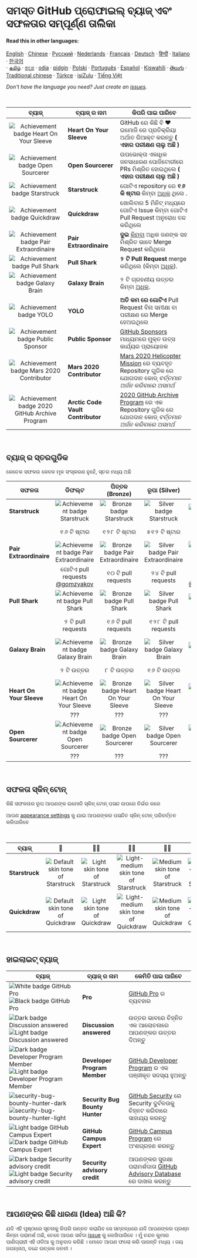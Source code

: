 # ସମସ୍ତ GitHub ପ୍ରୋଫାଇଲ୍ ବ୍ୟାଜ୍ ଏବଂ ସଫଳତାର ସମ୍ପୂର୍ଣ୍ଣ ତାଲିକା

#### Read this in other languages:

[English](../../README.md)
&middot; [Chinese](../../lang/chinese/README.md)
&middot; [Русский](../../lang/russian/README.md)
&middot; [Nederlands](../../lang/dutch/README.md)
&middot; [Français](../../lang/french/README.md)
&middot; [Deutsch](../../lang/german/README.md)
&middot; [हिन्दी](../../lang/hindi/README.md)
&middot; [Italiano](../../lang/italian/README.md)
&middot; [한국어](lang/korean/README.md)  
&middot; [தமிழ்](lang/tamil/README.md)
&middot; [ಕನ್ನಡ](../../lang/kannada/README.md)
&middot; [odia](../../lang/odia/README.md)
&middot; [pidgin](../../lang/pidgin/README.md)
&middot; [Polski](../../lang/polish/README.md)
&middot; [Português](../../lang/portuguese/README.md)
&middot; [Español](../../lang/spanish/README.md)
&middot; [Kiswahili](../../lang/swahili/README.md)
&middot; [తెలుగు](../../lang/telugu/README.md)
&middot; [Traditional chinese](../../lang/traditional-chinese/README.md)
&middot; [Türkçe](../../lang/turkish/README.md)
&middot; [isiZulu](../../lang/zulu/README.md)
&middot; [Tiếng Việt](../../lang/vietnamese/README.md)

_Don't have the language you need? Just create an [issues](https://github.com/gomzyakov/achievements/issues)._

<br>

| ବ୍ୟାଜ୍ | ବ୍ୟାଜ୍ ର ନାମ  | କିପରି ପାଇ ପାରିବେ                                                                                                                                                        |
| :---: | --- |------------------------------------------------------------------------------------------------------------------------------------------------------------------|
| ![Achievement badge Heart On Your Sleeve](https://github.githubassets.com/images/modules/profile/achievements/heart-on-your-sleeve-default.png) | **Heart On Your Sleeve** | GitHub ରେ କିଛି ବି ❤️ ଇମୋଜି ରେ ପ୍ରତିକ୍ରିୟା ଅର୍ଥାତ ରିଆକ୍ଟ  କରନ୍ତୁ  **( ଏହାର ପରୀକ୍ଷଣ ଚାଲୁ ଅଛି )** |
| ![Achievement badge Open Sourcerer](https://github.githubassets.com/images/modules/profile/achievements/open-sourcerer-default.png) | **Open Sourcerer** | ଉପଭୋକ୍ତା ଏକାଧିକ ଜନସାଧାରଣ ପୋଜିଟୋରୀରେ PRs ମିଶ୍ରିତ ହୋଇଥିଲେ **( ଏହାର ପରୀକ୍ଷଣ ଚାଲୁ ଅଛି )** |
| ![Achievement badge Starstruck](https://github.githubassets.com/images/modules/profile/achievements/starstruck-default.png) | **Starstruck** | ଗୋଟିଏ repository ରେ **୧୬ କି ଷ୍ଟାର** କିମ୍ବା  [ଅଧିକ](#ବ୍ୟାଜ୍-ର-ସ୍ତରଗୁଡିକ) ଥିଲେ .                                                                                              |
| ![Achievement badge Quickdraw](https://github.githubassets.com/images/modules/profile/achievements/quickdraw-default.png) | **Quickdraw** | ଖୋଲିବାର 5 ମିନିଟ୍ ମଧ୍ୟରେ ଗୋଟିଏ Issue କିମ୍ବା ଗୋଟିଏ Pull Request ଅନୁରୋଧ ବନ୍ଦ କରିଥିଲେ |
| ![Achievement badge Pair Extraordinaire](https://github.githubassets.com/images/modules/profile/achievements/pair-extraordinaire-default.png) | **Pair Extraordinaire** | **ଦୁଇ** [କିମ୍ବା](#ବ୍ୟାଜ୍-ର-ସ୍ତରଗୁଡିକ) ଅଧିକ ଜଣଙ୍କ ସହ ମିଶ୍ରିତ ଭାବେ Merge Request କରିଥିଲେ                                                                                          |
| ![Achievement badge Pull Shark](https://github.githubassets.com/images/modules/profile/achievements/pull-shark-default.png) | **Pull Shark** | **୨ ଟି Pull Request** merge କରିଥିଲେ  (କିମ୍ବା  [ଅଧିକ](#ବ୍ୟାଜ୍-ର-ସ୍ତରଗୁଡିକ)).                                                                                                            |
| ![Achievement badge Galaxy Brain](https://github.githubassets.com/images/modules/profile/achievements/galaxy-brain-default.png) | **Galaxy Brain** | ୨ ଟି ଗ୍ରହଣୀୟ ଉତ୍ତର କିମ୍ବା [ଅଧିକ](#ବ୍ୟାଜ୍-ର-ସ୍ତରଗୁଡିକ).                                                                                                                      |
| ![Achievement badge YOLO](https://github.githubassets.com/images/modules/profile/achievements/yolo-default.png) | **YOLO** | **ଅତି କମ ରେ ଗୋଟିଏ** Pull Request ବିନା ସମୀକ୍ଷା ବା ପରୀକ୍ଷଣ ରେ Merge ହେଅଇଥିଲେ                                                                                                      |
| ![Achievement badge Public Sponsor](https://github.githubassets.com/images/modules/profile/achievements/public-sponsor-default.png) | **Public Sponsor** |  [GitHub Sponsors](https://github.com/sponsors) ମାଧ୍ୟମରେ ମୁକ୍ତ ଉତ୍ସ କାର୍ଯ୍ୟର ପ୍ରାୟୋଜକ |                                                                                  |
| ![Achievement badge Mars 2020 Contributor](https://github.githubassets.com/images/modules/profile/achievements/mars-2020-contributor-default.png) | **Mars 2020 Contributor** | [Mars 2020 Helicopter Mission](https://github.com/readme/featured/nasa-ingenuity-helicopter) ରେ ବ୍ୟବହୃତ Repository ଗୁଡିକ ରେ ଯୋଗଦାନ କୋଡ୍  *ବର୍ତ୍ତମାନ ଅର୍ଜନ କରିବାରେ ଅସମର୍ଥ* |
| ![Achievement badge 2020 GitHub Archive Program](https://github.githubassets.com/images/modules/profile/achievements/arctic-code-vault-contributor-default.png) | **Arctic Code Vault Contributor** | [2020 GitHub Archive Program](https://archiveprogram.github.com/) ରେ ଏକ Repository ଗୁଡିକ ରେ ଯୋଗଦାନ କୋଡ୍  *ବର୍ତ୍ତମାନ ଅର୍ଜନ କରିବାରେ ଅସମର୍ଥ*                                 |

<br>

## ବ୍ୟାଜ୍ ର ସ୍ତରଗୁଡିକ 

କେତେକ ସଫଳତା କେବଳ ମୂଳ ସଂସ୍କରଣ ନୁହେଁ, ସ୍ତର ମଧ୍ୟ ଅଛି 

| ସଫଳତା | ଡିଫଲ୍ଟ | ପିତ୍ତଳ (Bronze) | ରୂପା (Silver) | ସ୍ଵର୍ଣ (Gold) |
| --- | :---: | :---: | :---: | :---: |
| **Starstruck** | ![Achievement badge Starstruck](https://github.githubassets.com/images/modules/profile/achievements/starstruck-default.png) | ![Bronze badge Starstruck](https://github.githubassets.com/images/modules/profile/achievements/starstruck-bronze.png) | ![Silver badge Starstruck](https://github.githubassets.com/images/modules/profile/achievements/starstruck-silver.png) | ![Gold badge Starstruck](https://github.githubassets.com/images/modules/profile/achievements/starstruck-gold.png) |
| | ୧୬ ଟି ଷ୍ଟାର | ୧୨୮ ଟି ଷ୍ଟାର | ୫୧୨ ଟି ଷ୍ଟାର | ୪୦୯୬  ଟି ଷ୍ଟାର <br>[@torvalds](https://github.com/torvalds?achievement=starstruck&tab=achievements) |
| **Pair Extraordinaire** | ![Achievement badge Pair Extraordinaire][pe-default] | ![Bronze badge Pair Extraordinaire][pe-bronze] | ![Silver badge Pair Extraordinaire][pe-silver] | ![Gold badge Pair Extraordinaire][pe-gold] |
| | ଗୋଟିଏ pull requests <br>[@gomzyakov](https://github.com/gomzyakov?achievement=pair-extraordinaire&tab=achievements) | ୧୦ ଟି pull requests | ୨୪ ଟି pull requests  | ୪୮ ଟି pull requests <br>[@Rongronggg9](https://github.com/Rongronggg9?achievement=pair-extraordinaire&tab=achievements) |
| **Pull Shark** | ![Achievement badge Pull Shark][ps-default] | ![Bronze badge Pull Shark][ps-bronze] | ![Silver badge Pull Shark][ps-silver] | ![Gold badge Pull Shark][ps-gold] |
| | ୨ ଟି pull requests | ୧୬ ଟି pull requests | ୧୨୮ ଟି pull requests | ୧୦୨୪ ଟି pull requests <br>[@ljharb](https://github.com/ljharb?achievement=pull-shark&tab=achievements) |
| **Galaxy Brain** | ![Achievement badge Galaxy Brain][gb-default] | ![Bronze badge Galaxy Brain][gb-bronze] | ![Silver badge Galaxy Brain][gb-silver] | ![Gold badge Galaxy Brain][gb-gold] |
| | ୨ ଟି ଉତ୍ତର | ୮ ଟି ଉତ୍ତର  | ୧୬ ଟି ଉତ୍ତର | ୩୨ ଟି ଉତ୍ତର <br>[@ljharb](https://github.com/ljharb?achievement=galaxy-brain&tab=achievements) |
| **Heart On Your Sleeve** | ![Achievement badge Heart On Your Sleeve](https://github.githubassets.com/images/modules/profile/achievements/heart-on-your-sleeve-default.png) | ![Bronze badge Heart On Your Sleeve](https://github.githubassets.com/images/modules/profile/achievements/heart-on-your-sleeve-bronze.png) | ![Silver badge Heart On Your Sleeve](https://github.githubassets.com/images/modules/profile/achievements/heart-on-your-sleeve-silver.png) | ![Gold badge Heart On Your Sleeve](https://github.githubassets.com/images/modules/profile/achievements/heart-on-your-sleeve-gold.png) |
| | ??? | ??? | ??? | ??? |
| **Open Sourcerer** | ![Achievement badge Open Sourcerer](https://github.githubassets.com/images/modules/profile/achievements/open-sourcerer-default.png) | ![Bronze badge Open Sourcerer](https://github.githubassets.com/images/modules/profile/achievements/open-sourcerer-bronze.png) | ![Silver badge Open Sourcerer](https://github.githubassets.com/images/modules/profile/achievements/open-sourcerer-silver.png) | ![Gold badge Open Sourcerer](https://github.githubassets.com/images/modules/profile/achievements/open-sourcerer-gold.png) |
| | ??? | ??? | ??? | ??? |


[ss-bronze]: https://github.githubassets.com/images/modules/profile/achievements/starstruck-bronze.png
[ss-silver]: https://github.githubassets.com/images/modules/profile/achievements/starstruck-silver.png
[ss-gold]: https://github.githubassets.com/images/modules/profile/achievements/starstruck-gold.png

[pe-default]: https://github.githubassets.com/images/modules/profile/achievements/pair-extraordinaire-default.png
[pe-bronze]: https://github.githubassets.com/images/modules/profile/achievements/pair-extraordinaire-bronze.png
[pe-silver]: https://github.githubassets.com/images/modules/profile/achievements/pair-extraordinaire-silver.png
[pe-gold]: https://github.githubassets.com/images/modules/profile/achievements/pair-extraordinaire-gold.png

[ps-default]: https://github.githubassets.com/images/modules/profile/achievements/pull-shark-default.png
[ps-bronze]: https://github.githubassets.com/images/modules/profile/achievements/pull-shark-bronze.png
[ps-silver]: https://github.githubassets.com/images/modules/profile/achievements/pull-shark-silver.png
[ps-gold]: https://github.githubassets.com/images/modules/profile/achievements/pull-shark-gold.png

[gb-default]: https://github.githubassets.com/images/modules/profile/achievements/galaxy-brain-default.png
[gb-bronze]: https://github.githubassets.com/images/modules/profile/achievements/galaxy-brain-bronze.png
[gb-silver]: https://github.githubassets.com/images/modules/profile/achievements/galaxy-brain-silver.png
[gb-gold]: https://github.githubassets.com/images/modules/profile/achievements/galaxy-brain-gold.png

<br>

## ସଫଳତା ସ୍କିନ୍ ଟୋନ୍

କିଛି ସଫଳତାର ରୂପ ଆପଣଙ୍କ ଇମୋଜି ସ୍କିନ୍ ଟୋନ୍ ପସନ୍ଦ ଉପରେ ନିର୍ଭର କରେ

ଆପଣ [appearance settings](https://github.com/settings/appearance) କୁ ଯାଇ ଆପଣଙ୍କର ପସନ୍ଦିତ ସ୍କିନ୍ ଟୋନ୍ ପରିବର୍ତ୍ତନ କରିପାରିବେ

<br>

| **ବ୍ୟାଜ୍** | 👋 | 👋🏻 | 👋🏼 | 👋🏽 | 👋🏾 | 👋🏿 |
| --- | :---: | :---: | :---: | :---: | :---: | :---: |
| **Starstruck** | ![Default skin tone of Starstruck](https://github.githubassets.com/images/modules/profile/achievements/starstruck-default.png) | ![Light skin tone of Starstruck](https://github.githubassets.com/images/modules/profile/achievements/starstruck-default--light.png) | ![Light-medium skin tone of Starstruck](https://github.githubassets.com/images/modules/profile/achievements/starstruck-default--light-medium.png) | ![Medium skin tone of Starstruck](https://github.githubassets.com/images/modules/profile/achievements/starstruck-default--medium.png) | ![Medium-dark skin tone of Starstruck](https://github.githubassets.com/images/modules/profile/achievements/starstruck-default--medium-dark.png) | ![Dark skin tone of Starstruck](https://github.githubassets.com/images/modules/profile/achievements/starstruck-default--dark.png) |
| **Quickdraw** | ![Default skin tone of Quickdraw][q-default] | ![Light skin tone of Quickdraw][q-light] | ![Light-medium skin tone of Quickdraw][q-light-medium] | ![Medium skin tone of Quickdraw][q-medium] | ![Medium-dark skin tone of Quickdraw][q-medium-dark] | ![Dark skin tone of Quickdraw][q-dark] |

[s-light]: https://github.githubassets.com/images/modules/profile/achievements/starstruck-default--light.png
[s-light-medium]: https://github.githubassets.com/images/modules/profile/achievements/starstruck-default--light-medium.png
[s-medium]: https://github.githubassets.com/images/modules/profile/achievements/starstruck-default--medium.png
[s-medium-dark]: https://github.githubassets.com/images/modules/profile/achievements/starstruck-default--medium-dark.png
[s-dark]: https://github.githubassets.com/images/modules/profile/achievements/starstruck-default--dark.png

[q-default]: https://github.githubassets.com/images/modules/profile/achievements/quickdraw-default.png
[q-light]: https://github.githubassets.com/images/modules/profile/achievements/quickdraw-default--light.png
[q-light-medium]: https://github.githubassets.com/images/modules/profile/achievements/quickdraw-default--light-medium.png
[q-medium]: https://github.githubassets.com/images/modules/profile/achievements/quickdraw-default--medium.png
[q-medium-dark]: https://github.githubassets.com/images/modules/profile/achievements/quickdraw-default--medium-dark.png
[q-dark]: https://github.githubassets.com/images/modules/profile/achievements/quickdraw-default--dark.png

<br>

## ହାଇଲାଇଟ୍ ବ୍ୟାଜ୍

| ବ୍ୟାଜ୍ | ବ୍ୟାଜ୍ ର ନାମ | କେମିତି ପାଇ ପାରିବେ |
| --- | --- | --- |
| ![White badge GitHub Pro](https://user-images.githubusercontent.com/65187002/173065531-57dbf8b1-7eb7-4d46-81bf-f2d18c7c9112.svg#gh-dark-mode-only)![Black badge GitHub Pro](https://user-images.githubusercontent.com/65187002/173065669-d1fdb5a7-8895-43cc-8dea-72a511a37e86.svg#gh-light-mode-only) | **Pro** | [GitHub Pro](https://docs.github.com/en/get-started/learning-about-github/githubs-products#github-pro) ର ବ୍ୟବହାର  |
| ![Dark badge Discussion answered](https://user-images.githubusercontent.com/65187002/173078083-15a75f15-b040-4a92-8d70-561a206d9fd9.svg#gh-dark-mode-only)![Light badge Discussion answered](https://user-images.githubusercontent.com/65187002/173078106-28bea542-4620-46ee-837d-defda3e44ca6.svg#gh-light-mode-only) | **Discussion answered** | ଉତ୍ତର ଭାବରେ ଚିହ୍ନିତ ଏକ ଆଲୋଚନାରେ ଆପଣଙ୍କର ଉତ୍ତର ଦିଅନ୍ତୁ |
| ![Dark badge Developer Program Member](https://user-images.githubusercontent.com/65187002/173079579-3c393d22-7a13-4e7d-87b8-341fb613d52b.svg#gh-dark-mode-only)![Light badge Developer Program Member](https://user-images.githubusercontent.com/65187002/173079614-33f43a97-1cc2-4228-85e3-ef43836e17c2.svg#gh-light-mode-only) | **Developer Program Member** | [GitHub Developer Program](https://docs.github.com/en/developers/overview/github-developer-program) ର ଏକ ପଞ୍ଜୀକୃତ ସଦସ୍ୟ ହୁଅନ୍ତୁ  |
| ![security-bug-bounty-hunter-dark](https://user-images.githubusercontent.com/65187002/173081624-93e3cf1f-50b7-45a4-82b7-1954f66368b9.svg#gh-dark-mode-only)![security-bug-bounty-hunter-light](https://user-images.githubusercontent.com/65187002/173081657-e500d72c-9247-44c2-a3d3-2deff30e1ae7.svg#gh-light-mode-only) | **Security Bug Bounty Hunter** | [GitHub Security](https://bounty.github.com/) ରେ Security ଦୁର୍ବଳତାକୁ ଚିହ୍ନଟ କରିବାରେ ସାହାଯ୍ୟ କରନ୍ତୁ |
| ![Light badge GitHub Campus Expert][gce-dark]![Dark badge GitHub Campus Expert][gce-light] | **GitHub Campus Expert** | [GitHub Campus Program](https://education.github.com/experts) ରେ ଅଂଶଗ୍ରହଣ କରନ୍ତୁ |
| ![Dark badge Security advisory credit][SAC-dark]![Light badge Security advisory credit][SAC-light] | **Security advisory credit** | ଆପଣଙ୍କର ସୁରକ୍ଷା ପରାମର୍ଶଦାତା [GitHub Advisory Database](https://github.com/advisories) ରେ ଦାଖଲ କରନ୍ତୁ |

[gce-dark]: https://user-images.githubusercontent.com/65187002/173082819-b3625c23-bfd6-4492-b828-56ed91c45f52.svg#gh-dark-mode-only
[gce-light]: https://user-images.githubusercontent.com/65187002/173082836-08be81fe-13b7-4acf-9096-e5241d76f237.svg#gh-light-mode-only
[SAC-dark]: https://user-images.githubusercontent.com/65187002/173084051-79a0a626-1c1a-4d60-afdf-50ad001d7b21.svg#gh-dark-mode-only
[SAC-light]: https://user-images.githubusercontent.com/65187002/173084071-5f321da2-b2a9-490b-a524-1b21fa384d7e.svg#gh-light-mode-only

<br>

## ଆପଣଙ୍କର କିଛି ଧାରଣା (Idea) ଅଛି କି?

ଯଦି ଏହି ପୃଷ୍ଠାରେ ସୂଚନାକୁ କିପରି ଉନ୍ନତ କରାଯିବ ସେ ସମ୍ବନ୍ଧରେ ଯଦି ଆପଣଙ୍କର ପ୍ରଶ୍ନ କିମ୍ବା ପରାମର୍ଶ ଅଛି, ତେବେ ଆପଣ ସର୍ବଦା [issue](https://github.com/github-profile-achievements/template/issues) କୁ ଲେଖିପାରିବେ । ମୁଁ ଚନ୍ଦନ କୁମାର ପାଣିଗ୍ରାହୀ ଏହି ଓଡିଆ କୁ ଅନୁବାଦ କରିଛି । ମୋତେ ଆପଣ ଫଲୋ କରି ପାରନ୍ତି ମଧ୍ୟ । ଜୟ ଜଗନ୍ନାଥ, ବନ୍ଦେ ଉତ୍କଳ ଜନନୀ । 